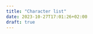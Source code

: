 ```yaml
---
title: "Character list"
date: 2023-10-27T17:01:26+02:00
draft: true
---
```


<!-- {{ range .Site.Data.characterlist }}
  {{ name }}
{{end}} -->